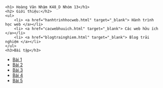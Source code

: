 <!DOCTYPE html>
<html lang="en">
<head>
    <meta charset="UTF-8">
    <meta name="viewport" content="width=device-width, initial-scale=1.0">
    <title>My Website</title>
</head>
<body style="background-image: url('bgr2.jpg')";>
   
    <h1> Hoàng Văn Nhậm K48_D Nhóm 13</h1>
    <h2> Giới thiệu:</h2>
    <ul>
        <li> <a href="hanhtrinhhocweb.html" target="_blank"> Hành trình học web </a></li>
        <li> <a href="cacwebhuuich.html" target="_blank"> Các web hữu ích </a></li>
        <li> <a href="blogtrainghiem.html" target="_blank"> Blog trải nghiệm </a></li>
    </ul>
    <h3>Bài tập</h3>
   <ul>
    <li> <a href="bai1.html" target="_blank">Bài 1</a></li>
    <li> <a href="bai2.html" target="_blank">Bài 2</a></li>
    <li> <a href="bai3.html" target="_blank">Bài 3</a></li>
    <li> <a href="bai4.html" target="_blank">Bài 4</a></li>
    <li> <a href="bai5.html" target="_blank">Bài 5</a></li>
   </ul>
</body>
</html>
